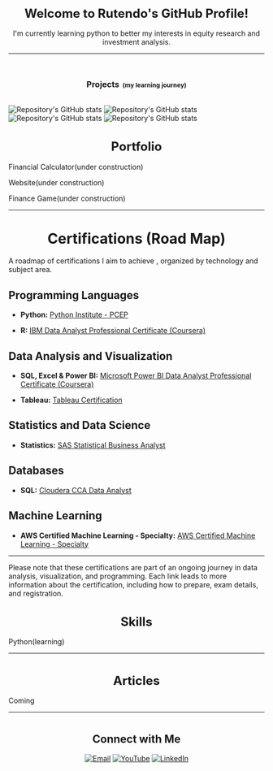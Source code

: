 <h1 align="center" style="font-size:24px;">Welcome to Rutendo's GitHub Profile!</h1>
<p align="center">I'm currently learning python to better my interests in equity research and investment analysis.</p>
<hr>
<h1 align="center">

  <span style="font-size: 16px;">Projects</span>
  <small style="font-size: 12px;">(my learning journey)</small>
</h1>


![Repository's GitHub stats](https://github-readme-stats.vercel.app/api/pin/?username=rutendofortunate&repo=Fundamental-Python-Basics
)
![Repository's GitHub stats](https://github-readme-stats.vercel.app/api/pin/?username=rutendofortunate&repo=Learning-Matplotlib-1
)
![Repository's GitHub stats](https://github-readme-stats.vercel.app/api/pin/?username=rutendofortunate&repo=Learning-Matplotlib-2
)
![Repository's GitHub stats](https://github-readme-stats.vercel.app/api/pin/?username=rutendofortunate&repo=Financial-Modelling
)

<h1 align="center" style="font-size:24px;">Portfolio</h1>
<p align="left">Financial Calculator(under construction)</p>
<p align="left">Website(under construction)</p>
<p align="left">Finance Game(under construction)</p>
<hr>
<h1 align="center">

# <h1 align="center"> Certifications (Road Map) </h1>

A roadmap of certifications I aim to achieve , organized by technology and subject area.

## Programming Languages

- **Python:** [Python Institute - PCEP](https://pythoninstitute.org/pcep)

- **R:** [IBM Data Analyst Professional Certificate (Coursera)](https://www.coursera.org/professional-certificates/ibm-data-analyst-r-excel)

## Data Analysis and Visualization

- **SQL, Excel & Power BI:** [Microsoft Power BI Data Analyst Professional Certificate (Coursera)](https://www.coursera.org/professional-certificates/microsoft-power-bi-data-analyst)

- **Tableau:** [Tableau Certification](https://www.tableau.com/learn/certification)

## Statistics and Data Science

- **Statistics:** [SAS Statistical Business Analyst](https://www.sas.com/en_za/certification/credentials/advanced-analytics/statistical-business-analyst.html)

## Databases

- **SQL:** [Cloudera CCA Data Analyst](https://www.cloudera.com/services-and-support/training/cdhhdp-certification/cca-data-analyst.html)

## Machine Learning

- **AWS Certified Machine Learning - Specialty:** [AWS Certified Machine Learning - Specialty](https://aws.amazon.com/certification/certified-machine-learning-specialty/)

---

Please note that these certifications are part of an ongoing journey in data analysis, visualization, and programming. Each link leads to more information about the certification, including how to prepare, exam details, and registration.


<h1 align="center" style="font-size:24px;">Skills </h1>
<p align="left">Python(learning)</p>
<hr>
<h1 align="center">


<h1 align="center" style="font-size:24px;">Articles</h1>
<p align="left">Coming</p>
<hr>
<h1 align="center">
  

<h2 align="center">Connect with Me</h2>
<p align="center">
  <a href="mailto:rutendonate@gmail.com"><img src="https://img.shields.io/badge/-Email-blue?style=flat-square&logo=gmail" alt="Email"></a>
  <a href="https://www.youtube.com/@rutendofortunate" target="_blank"><img src="https://img.shields.io/badge/YouTube-FF0000?style=for-the-badge&logo=youtube&logoColor=white" alt="YouTube"></a>
  <a href="https://www.linkedin.com/in/rutendofortunate" target="_blank"><img src="https://img.shields.io/badge/LinkedIn-0077B5?style=for-the-badge&logo=linkedin&logoColor=white" alt="LinkedIn"></a>
  </p>






<!---
rutendofortunate/rutendofortunate is a ✨ special ✨ repository because its `README.md` (this file) appears on your GitHub profile.
You can click the Preview link to take a look at your changes.
--->


